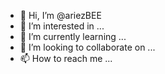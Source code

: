 - 👋 Hi, I’m @ariezBEE
- 👀 I’m interested in ...
- 🌱 I’m currently learning ...
- 💞️ I’m looking to collaborate on ...
- 📫 How to reach me ...

<!---
ariezBEE/ariezBEE is a ✨ special ✨ repository because its `README.md` (this file) appears on your GitHub profile.
You can click the Preview link to take a look at your changes.
--->

